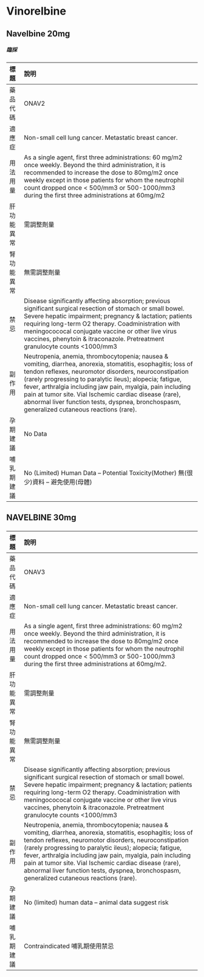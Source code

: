 # Vinorelbine

## Navelbine 20mg

##### 臨採

| 標題       | 說明                                                                                                                                                                                                                                                                                                                                                                                                                                                      |
|:-----------|:----------------------------------------------------------------------------------------------------------------------------------------------------------------------------------------------------------------------------------------------------------------------------------------------------------------------------------------------------------------------------------------------------------------------------------------------------------|
| 藥品代碼   | ONAV2                                                                                                                                                                                                                                                                                                                                                                                                                                                     |
| 適應症     | Non-small cell lung cancer. Metastatic breast cancer.                                                                                                                                                                                                                                                                                                                                                                                                     |
| 用法用量   | As a single agent, first three administrations: 60 mg/m2 once weekly. Beyond the third administration, it is recommended to increase the dose to 80mg/m2 once weekly except in those patients for whom the neutrophil count dropped once < 500/mm3 or 500-1000/mm3 during the first three administrations at 60mg/m2                                                                                                                                      |
| 肝功能異常 | 需調整劑量                                                                                                                                                                                                                                                                                                                                                                                                                                                |
| 腎功能異常 | 無需調整劑量                                                                                                                                                                                                                                                                                                                                                                                                                                              |
| 禁忌       | Disease significantly affecting absorption; previous significant surgical resection of stomach or small bowel. Severe hepatic impairment; pregnancy & lactation; patients requiring long-term O2 therapy. Coadministration with meningocococal conjugate vaccine or other live virus vaccines, phenytoin & itraconazole. Pretreatment granulocyte counts <1000/mm3                                                                                        |
| 副作用     | Neutropenia, anemia, thrombocytopenia; nausea & vomiting, diarrhea, anorexia, stomatitis, esophagitis; loss of tendon reflexes, neuromotor disorders, neuroconstipation (rarely progressing to paralytic ileus); alopecia; fatigue, fever, arthralgia including jaw pain, myalgia, pain including pain at tumor site. Vial Ischemic cardiac disease (rare), abnormal liver function tests, dyspnea, bronchospasm, generalized cutaneous reactions (rare). |
| 孕期建議   | No Data                                                                                                                                                                                                                                                                                                                                                                                                                                                   |
| 哺乳期建議 | No (Limited) Human Data – Potential Toxicity(Mother) 無(很少)資料 – 避免使用(母體)                                                                                                                                                                                                                                                                                                                                                                        |

## NAVELBINE 30mg

##### 

| 標題       | 說明                                                                                                                                                                                                                                                                                                                                                                                                                                                      |
|:-----------|:----------------------------------------------------------------------------------------------------------------------------------------------------------------------------------------------------------------------------------------------------------------------------------------------------------------------------------------------------------------------------------------------------------------------------------------------------------|
| 藥品代碼   | ONAV3                                                                                                                                                                                                                                                                                                                                                                                                                                                     |
| 適應症     | Non-small cell lung cancer. Metastatic breast cancer.                                                                                                                                                                                                                                                                                                                                                                                                     |
| 用法用量   | As a single agent, first three administrations: 60 mg/m2 once weekly. Beyond the third administration, it is recommended to increase the dose to 80mg/m2 once weekly except in those patients for whom the neutrophil count dropped once < 500/mm3 or 500-1000/mm3 during the first three administrations at 60mg/m2.                                                                                                                                     |
| 肝功能異常 | 需調整劑量                                                                                                                                                                                                                                                                                                                                                                                                                                                |
| 腎功能異常 | 無需調整劑量                                                                                                                                                                                                                                                                                                                                                                                                                                              |
| 禁忌       | Disease significantly affecting absorption; previous significant surgical resection of stomach or small bowel. Severe hepatic impairment; pregnancy & lactation; patients requiring long-term O2 therapy. Coadministration with meningocococal conjugate vaccine or other live virus vaccines, phenytoin & itraconazole. Pretreatment granulocyte counts <1000/mm3                                                                                        |
| 副作用     | Neutropenia, anemia, thrombocytopenia; nausea & vomiting, diarrhea, anorexia, stomatitis, esophagitis; loss of tendon reflexes, neuromotor disorders, neuroconstipation (rarely progressing to paralytic ileus); alopecia; fatigue, fever, arthralgia including jaw pain, myalgia, pain including pain at tumor site. Vial Ischemic cardiac disease (rare), abnormal liver function tests, dyspnea, bronchospasm, generalized cutaneous reactions (rare). |
| 孕期建議   | No (limited) human data – animal data suggest risk                                                                                                                                                                                                                                                                                                                                                                                                        |
| 哺乳期建議 | Contraindicated 哺乳期使用禁忌                                                                                                                                                                                                                                                                                                                                                                                                                            |

